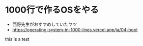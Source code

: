 # 1000行で作るOSをやる
- 西野先生がおすすめしていたヤツ
- https://operating-system-in-1000-lines.vercel.app/ja/04-boot

this is a test
